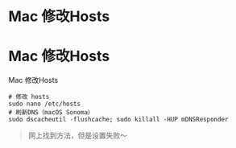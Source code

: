 # Mac 修改Hosts

# **Mac 修改Hosts**

Mac 修改Hosts

```
# 修改 hosts
sudo nano /etc/hosts
# 刷新DNS（macOS Sonoma）
sudo dscacheutil -flushcache; sudo killall -HUP mDNSResponder

```

> 网上找到方法，但是设置失败～
>